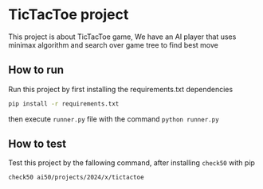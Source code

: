 # TicTacToe project

This project is about TicTacToe game, We have an AI player that uses minimax
algorithm and search over game tree to find best move


## How to run

Run this project by first installing the requirements.txt dependencies

```bash
pip install -r requirements.txt
```

then execute `runner.py` file with the command `python runner.py`


## How to test

Test this project by the fallowing command, after installing `check50` with pip

```bash
check50 ai50/projects/2024/x/tictactoe
```